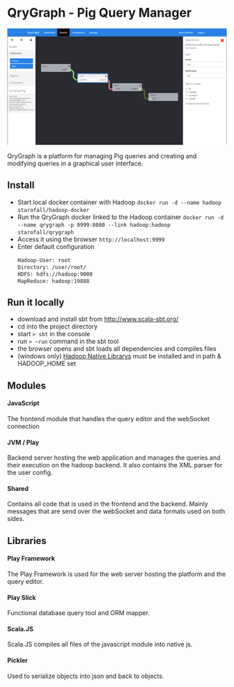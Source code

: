 # QryGraph - Pig Query Manager
![Screenshot](screenshot.png?raw=true "Screenshot")

QryGraph is a platform for managing Pig queries and creating and modifying queries in a graphical user interface.

## Install
- Start local docker container with Hadoop
```docker run -d --name hadoop starofall/hadoop-docker```
- Run the QryGraph docker linked to the Hadoop container 
```docker run -d --name qrygraph -p 9999:8080 --link hadoop:hadoop starofall/qrygraph ```
- Access it using the browser
```http://localhost:9999```
- Enter default configuration
    ```
    Hadoop-User: root
    Directory: /user/root/
    HDFS: hdfs://hadoop:9000
    MapReduce: hadoop:19888
    ```
## Run it locally

- download and install sbt from http://www.scala-sbt.org/
- cd into the project directory
- start ```> sbt``` in the console
- run ```> ~run``` command in the sbt tool
- the browser opens and sbt loads all dependencies and compiles files
- (windows only) [Hadoop Native Librarys](https://github.com/Starofall/hadoop-windows)  must be installed and in path & HADOOP_HOME set

## Modules
#### JavaScript
The frontend module that handles the query editor and the webSocket connection
#### JVM / Play
Backend server hosting the web application and manages the queries and their execution
on the hadoop backend. It also contains the XML parser for the user config.
#### Shared
Contains all code that is used in the frontend and the backend. Mainly messages that are
send over the webSocket and data formats used on both sides.

## Libraries
#### Play Framework
The Play Framework is used for the web server hosting the platform and the query editor.
#### Play Slick
Functional database query tool and ORM mapper.
#### Scala.JS
Scala.JS compiles all files of the javascript module into native js.
#### Pickler
Used to serialize objects into json and back to objects.